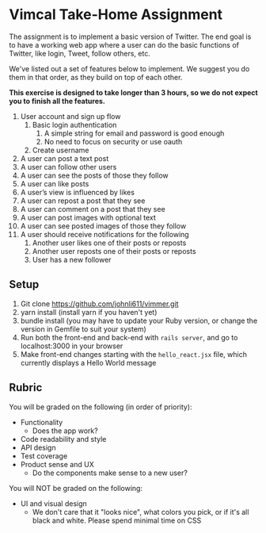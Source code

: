 # Vimcal Take-Home Assignment

The assignment is to implement a basic version of Twitter. The end goal is to have a working web app where a user can do the basic functions of Twitter, like login, Tweet, follow others, etc.

We've listed out a set of features below to implement. We suggest you do them in that order, as they build on top of each other.

**This exercise is designed to take longer than 3 hours, so we do not expect you to finish all the features.**

1. User account and sign up flow
    1. Basic login authentication
        1. A simple string for email and password is good enough
        2. No need to focus on security or use oauth
    2. Create username
2. A user can post a text post
3. A user can follow other users
4. A user can see the posts of those they follow
5. A user can like posts
6. A user’s view is influenced by likes
7. A user can repost a post that they see
8. A user can comment on a post that they see
9. A user can post images with optional text
10. A user can see posted images of those they follow
11. A user should receive notifications for the following
    1. Another user likes one of their posts or reposts
    2. Another user reposts one of their posts or reposts
    3. User has a new follower

## Setup

1. Git clone https://github.com/johnli611/vimmer.git
2. yarn install (install yarn if you haven't yet)
3. bundle install (you may have to update your Ruby version, or change the version in Gemfile to suit your system)
4. Run both the front-end and back-end with `rails server`, and go to localhost:3000 in your browser
5. Make front-end changes starting with the `hello_react.jsx` file, which currently displays a Hello World message 

## Rubric

You will be graded on the following (in order of priority):

- Functionality
    - Does the app work?
- Code readability and style
- API design
- Test coverage
- Product sense and UX
    - Do the components make sense to a new user?

You will NOT be graded on the following:

- UI and visual design
    - We don't care that it "looks nice", what colors you pick, or if it's all black and white. Please spend minimal time on CSS
